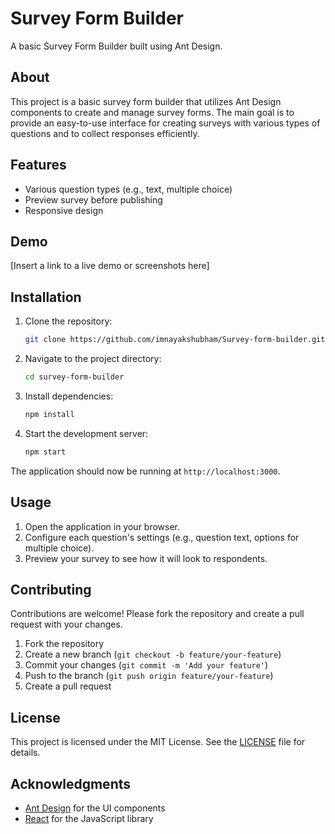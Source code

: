 # Survey Form Builder

A basic Survey Form Builder built using Ant Design.

## About

This project is a basic survey form builder that utilizes Ant Design components to create and manage survey forms. The main goal is to provide an easy-to-use interface for creating surveys with various types of questions and to collect responses efficiently.

## Features

- Various question types (e.g., text, multiple choice)
- Preview survey before publishing
- Responsive design

## Demo

[Insert a link to a live demo or screenshots here]

## Installation

1. Clone the repository:

    ```bash
    git clone https://github.com/imnayakshubham/Survey-form-builder.git
    ```

2. Navigate to the project directory:

    ```bash
    cd survey-form-builder
    ```

3. Install dependencies:

    ```bash
    npm install
    ```

4. Start the development server:

    ```bash
    npm start
    ```

The application should now be running at `http://localhost:3000`.

## Usage

1. Open the application in your browser.
2. Configure each question's settings (e.g., question text, options for multiple choice).
3. Preview your survey to see how it will look to respondents.

## Contributing

Contributions are welcome! Please fork the repository and create a pull request with your changes.

1. Fork the repository
2. Create a new branch (`git checkout -b feature/your-feature`)
3. Commit your changes (`git commit -m 'Add your feature'`)
4. Push to the branch (`git push origin feature/your-feature`)
5. Create a pull request

## License

This project is licensed under the MIT License. See the [LICENSE](LICENSE) file for details.

## Acknowledgments

- [Ant Design](https://ant.design/) for the UI components
- [React](https://reactjs.org/) for the JavaScript library

